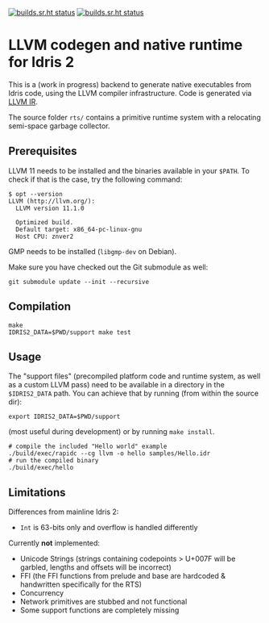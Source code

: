 [![builds.sr.ht status](https://builds.sr.ht/~cypheon/rapid/commits/cmake.yml.svg?name=Debian%c2%a0%c2%a0%c2%a0%c2%a0%c2%a0)](https://builds.sr.ht/~cypheon/rapid/commits/cmake.yml?)
[![builds.sr.ht status](https://builds.sr.ht/~cypheon/rapid/commits/freebsd.yml.svg?name=FreeBSD%c2%a0%c2%a0%c2%a0)](https://builds.sr.ht/~cypheon/rapid/commits/freebsd.yml?)

# LLVM codegen and native runtime for Idris 2

This is a (work in progress) backend to generate native executables from Idris code,
using the LLVM compiler infrastructure. Code is generated via [LLVM
IR](https://llvm.org/docs/LangRef.html).

The source folder `rts/` contains a primitive runtime system with a relocating
semi-space garbage collector.

## Prerequisites

LLVM 11 needs to be installed and the binaries available in your `$PATH`. To
check if that is the case, try the following command:

    $ opt --version
    LLVM (http://llvm.org/):
      LLVM version 11.1.0

      Optimized build.
      Default target: x86_64-pc-linux-gnu
      Host CPU: znver2

GMP needs to be installed (`libgmp-dev` on Debian).

Make sure you have checked out the Git submodule as well:

    git submodule update --init --recursive

## Compilation

    make
    IDRIS2_DATA=$PWD/support make test

## Usage

The "support files" (precompiled platform code and runtime system, as well as a
custom LLVM pass) need to be available in a directory in the `$IDRIS2_DATA`
path. You can achieve that by running (from within the source dir):

    export IDRIS2_DATA=$PWD/support

(most useful during development) or by running `make install`.

    # compile the included "Hello world" example
    ./build/exec/rapidc --cg llvm -o hello samples/Hello.idr
    # run the compiled binary
    ./build/exec/hello

## Limitations

Differences from mainline Idris 2:

 * `Int` is 63-bits only and overflow is handled differently

Currently **not** implemented:

 * Unicode Strings (strings containing codepoints > U+007F will be garbled,
     lengths and offsets will be incorrect)
 * FFI (the FFI functions from prelude and base are hardcoded & handwritten
     specifically for the RTS)
 * Concurrency
 * Network primitives are stubbed and not functional
 * Some support functions are completely missing
